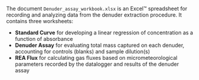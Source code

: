 The document `Denuder_assay_workbook.xlsx` is an Excel&trade; spreadsheet 
for recording and analyzing data from the denuder extraction procedure. 
It contains three worksheets:

* **Standard Curve** for developing a linear regression of concentration as a
  function of absorbance
* **Denuder Assay** for evaluating total mass captured on each denuder, 
  accounting for controls (blanks) and sample dilution(s)
* **REA Flux** for calculating gas fluxes based on micrometeorological 
  parameters recorded by the datalogger and results of the denuder assay
